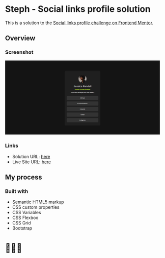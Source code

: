 # Steph - Social links profile solution

This is a solution to the [Social links profile challenge on Frontend Mentor](https://www.frontendmentor.io/challenges/social-links-profile-UG32l9m6dQ). 


## Overview

### Screenshot

![](./assets/images/screenshot.PNG)

### Links

- Solution URL: [here](https://www.frontendmentor.io/solutions/solution-social-links-profile-IqQpJ25GNP)
- Live Site URL: [here](https://xstephx.github.io/social-links-profile-challenge/)

## My process

### Built with

- Semantic HTML5 markup
- CSS custom properties
- CSS Variables
- CSS Flexbox
- CSS Grid
- Bootstrap


# 🚀🚀🚀




